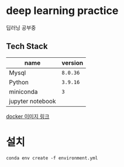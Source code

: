 # deep learning practice
딥러닝 공부중

## Tech Stack

|name          |version                          |
|----------------|-------------------------------|
|Mysql|`8.0.36`            |
|Python|`3.9.16`            |
|miniconda|`3`|
|jupyter notebook|

[docker 이미지 링크](https://hub.docker.com/repository/docker/dockgobusan/dl)

# 설치

`conda env create -f environment.yml`